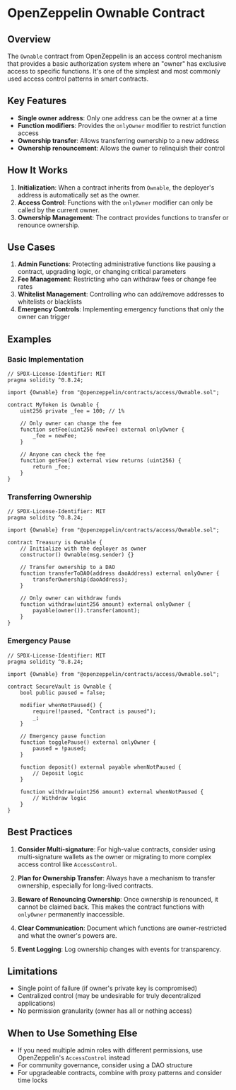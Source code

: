 # OpenZeppelin Ownable Contract

## Overview

The `Ownable` contract from OpenZeppelin is an access control mechanism that provides a basic authorization system where an "owner" has exclusive access to specific functions. It's one of the simplest and most commonly used access control patterns in smart contracts.

## Key Features

- **Single owner address**: Only one address can be the owner at a time
- **Function modifiers**: Provides the `onlyOwner` modifier to restrict function access
- **Ownership transfer**: Allows transferring ownership to a new address
- **Ownership renouncement**: Allows the owner to relinquish their control

## How It Works

1. **Initialization**: When a contract inherits from `Ownable`, the deployer's address is automatically set as the owner.
2. **Access Control**: Functions with the `onlyOwner` modifier can only be called by the current owner.
3. **Ownership Management**: The contract provides functions to transfer or renounce ownership.

## Use Cases

1. **Admin Functions**: Protecting administrative functions like pausing a contract, upgrading logic, or changing critical parameters
2. **Fee Management**: Restricting who can withdraw fees or change fee rates
3. **Whitelist Management**: Controlling who can add/remove addresses to whitelists or blacklists
4. **Emergency Controls**: Implementing emergency functions that only the owner can trigger

## Examples

### Basic Implementation

```solidity
// SPDX-License-Identifier: MIT
pragma solidity ^0.8.24;

import {Ownable} from "@openzeppelin/contracts/access/Ownable.sol";

contract MyToken is Ownable {
    uint256 private _fee = 100; // 1%

    // Only owner can change the fee
    function setFee(uint256 newFee) external onlyOwner {
        _fee = newFee;
    }

    // Anyone can check the fee
    function getFee() external view returns (uint256) {
        return _fee;
    }
}
```

### Transferring Ownership

```solidity
// SPDX-License-Identifier: MIT
pragma solidity ^0.8.24;

import {Ownable} from "@openzeppelin/contracts/access/Ownable.sol";

contract Treasury is Ownable {
    // Initialize with the deployer as owner
    constructor() Ownable(msg.sender) {}

    // Transfer ownership to a DAO
    function transferToDAO(address daoAddress) external onlyOwner {
        transferOwnership(daoAddress);
    }

    // Only owner can withdraw funds
    function withdraw(uint256 amount) external onlyOwner {
        payable(owner()).transfer(amount);
    }
}
```

### Emergency Pause

```solidity
// SPDX-License-Identifier: MIT
pragma solidity ^0.8.24;

import {Ownable} from "@openzeppelin/contracts/access/Ownable.sol";

contract SecureVault is Ownable {
    bool public paused = false;

    modifier whenNotPaused() {
        require(!paused, "Contract is paused");
        _;
    }

    // Emergency pause function
    function togglePause() external onlyOwner {
        paused = !paused;
    }

    function deposit() external payable whenNotPaused {
        // Deposit logic
    }

    function withdraw(uint256 amount) external whenNotPaused {
        // Withdraw logic
    }
}
```

## Best Practices

1. **Consider Multi-signature**: For high-value contracts, consider using multi-signature wallets as the owner or migrating to more complex access control like `AccessControl`.

2. **Plan for Ownership Transfer**: Always have a mechanism to transfer ownership, especially for long-lived contracts.

3. **Beware of Renouncing Ownership**: Once ownership is renounced, it cannot be claimed back. This makes the contract functions with `onlyOwner` permanently inaccessible.

4. **Clear Communication**: Document which functions are owner-restricted and what the owner's powers are.

5. **Event Logging**: Log ownership changes with events for transparency.

## Limitations

- Single point of failure (if owner's private key is compromised)
- Centralized control (may be undesirable for truly decentralized applications)
- No permission granularity (owner has all or nothing access)

## When to Use Something Else

- If you need multiple admin roles with different permissions, use OpenZeppelin's `AccessControl` instead
- For community governance, consider using a DAO structure
- For upgradeable contracts, combine with proxy patterns and consider time locks
